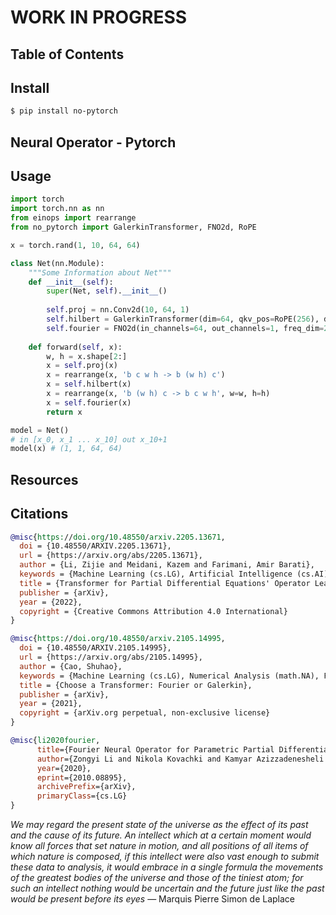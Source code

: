 # WORK IN PROGRESS

## Table of Contents

## Install

```bash
$ pip install no-pytorch
```

## Neural Operator - Pytorch

## Usage

```python
import torch
import torch.nn as nn
from einops import rearrange
from no_pytorch import GalerkinTransformer, FNO2d, RoPE

x = torch.rand(1, 10, 64, 64)

class Net(nn.Module):
    """Some Information about Net"""
    def __init__(self):
        super(Net, self).__init__()
        
        self.proj = nn.Conv2d(10, 64, 1)
        self.hilbert = GalerkinTransformer(dim=64, qkv_pos=RoPE(256), dim_head=256, depth=12)
        self.fourier = FNO2d(in_channels=64, out_channels=1, freq_dim=20, depth=8)
        
    def forward(self, x):
        w, h = x.shape[2:]
        x = self.proj(x)
        x = rearrange(x, 'b c w h -> b (w h) c')
        x = self.hilbert(x)
        x = rearrange(x, 'b (w h) c -> b c w h', w=w, h=h)
        x = self.fourier(x)
        return x

model = Net() 
# in [x_0, x_1 ... x_10] out x_10+1
model(x) # (1, 1, 64, 64)
```

## Resources

## Citations

```bibtex
@misc{https://doi.org/10.48550/arxiv.2205.13671,
  doi = {10.48550/ARXIV.2205.13671},
  url = {https://arxiv.org/abs/2205.13671},
  author = {Li, Zijie and Meidani, Kazem and Farimani, Amir Barati},
  keywords = {Machine Learning (cs.LG), Artificial Intelligence (cs.AI), FOS: Computer and information sciences, FOS: Computer and information sciences},
  title = {Transformer for Partial Differential Equations' Operator Learning},
  publisher = {arXiv},
  year = {2022},
  copyright = {Creative Commons Attribution 4.0 International}
}
```

```bibtex
@misc{https://doi.org/10.48550/arxiv.2105.14995,
  doi = {10.48550/ARXIV.2105.14995},
  url = {https://arxiv.org/abs/2105.14995},
  author = {Cao, Shuhao},
  keywords = {Machine Learning (cs.LG), Numerical Analysis (math.NA), FOS: Computer and information sciences, FOS: Computer and information sciences, FOS: Mathematics, FOS: Mathematics, 68T99, 65D15, 65M99, 65N99},
  title = {Choose a Transformer: Fourier or Galerkin},
  publisher = {arXiv},
  year = {2021},
  copyright = {arXiv.org perpetual, non-exclusive license}
}
```

```bibtex
@misc{li2020fourier,
      title={Fourier Neural Operator for Parametric Partial Differential Equations}, 
      author={Zongyi Li and Nikola Kovachki and Kamyar Azizzadenesheli and Burigede Liu and Kaushik Bhattacharya and Andrew Stuart and Anima Anandkumar},
      year={2020},
      eprint={2010.08895},
      archivePrefix={arXiv},
      primaryClass={cs.LG}
}
```

*We may regard the present state of the universe as the effect of its past and the cause of its future. An intellect which at a certain moment would know all forces that set nature in motion, and all positions of all items of which nature is composed, if this intellect were also vast enough to submit these data to analysis, it would embrace in a single formula the movements of the greatest bodies of the universe and those of the tiniest atom; for such an intellect nothing would be uncertain and the future just like the past would be present before its eyes* — Marquis Pierre Simon de Laplace